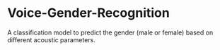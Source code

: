 # Voice-Gender-Recognition
A classification model to predict the gender (male or female) based on different acoustic parameters.
